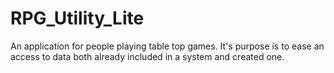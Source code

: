 # RPG_Utility_Lite
An application for people playing table top games. It's purpose is to ease an access to data both already included in a system and created one.

